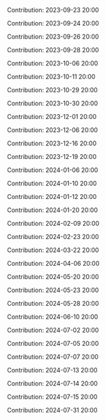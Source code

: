 Contribution: 2023-09-23 20:00

Contribution: 2023-09-24 20:00

Contribution: 2023-09-26 20:00

Contribution: 2023-09-28 20:00

Contribution: 2023-10-06 20:00

Contribution: 2023-10-11 20:00

Contribution: 2023-10-29 20:00

Contribution: 2023-10-30 20:00

Contribution: 2023-12-01 20:00

Contribution: 2023-12-06 20:00

Contribution: 2023-12-16 20:00

Contribution: 2023-12-19 20:00

Contribution: 2024-01-06 20:00

Contribution: 2024-01-10 20:00

Contribution: 2024-01-12 20:00

Contribution: 2024-01-20 20:00

Contribution: 2024-02-09 20:00

Contribution: 2024-02-23 20:00

Contribution: 2024-03-22 20:00

Contribution: 2024-04-06 20:00

Contribution: 2024-05-20 20:00

Contribution: 2024-05-23 20:00

Contribution: 2024-05-28 20:00

Contribution: 2024-06-10 20:00

Contribution: 2024-07-02 20:00

Contribution: 2024-07-05 20:00

Contribution: 2024-07-07 20:00

Contribution: 2024-07-13 20:00

Contribution: 2024-07-14 20:00

Contribution: 2024-07-15 20:00

Contribution: 2024-07-31 20:00


